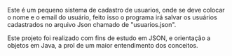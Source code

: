 Este é um pequeno sistema de cadastro de usuarios, onde se deve colocar o nome e o email do usuário, feito isso o programa irá salvar os usuários cadastrados no arquivo Json chamado de "usuarios.json".

Este projeto foi realizado com fins de estudo em JSON, e orientação a objetos em Java, a prol de um maior entendimento dos conceitos.
